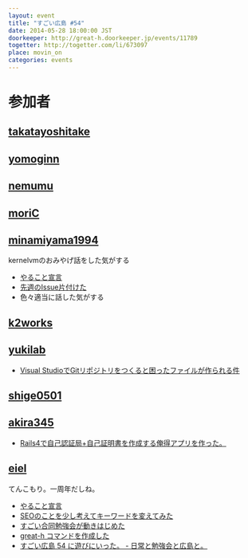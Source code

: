 ```yaml
---
layout: event
title: "すごい広島 #54"
date: 2014-05-28 18:00:00 JST
doorkeeper: http://great-h.doorkeeper.jp/events/11789
togetter: http://togetter.com/li/673097
place: movin_on
categories: events
---
```


# 参加者


## [takatayoshitake](http://twitter.com/takatayoshitake)


## [yomoginn](https://github.com/yomoginn)


## [nemumu](https://github.com/nemumu)


## [moriC](https://github.com/moriC)


## [minamiyama1994](https://github.com/minamiyama1994)

kernelvmのおみやげ話をした気がする

* [やること宣言](https://github.com/great-h/great-h.github.io/issues/950)
* [先週のIssue片付けた](https://github.com/great-h/great-h.github.io/pull/965)
* 色々適当に話した気がする

## [k2works](https://github.com/k2works)


## [yukilab](http://twitter.com/yukilab)

* [Visual StudioでGitリポジトリをつくると困ったファイルが作られる件](http://yukilab3.blog.fc2.com/blog-entry-29.html)


## [shige0501](https://github.com/shige0501)


## [akira345](https://github.com/akira345)

* [Rails4で自己認証局+自己証明書を作成する俺得アプリを作った。](http://akira-junkbox.blogspot.jp/2014/06/railsweb.html)


## [eiel](http://eiel.info/)

てんこもり。一周年だしね。

* [やること宣言](https://github.com/great-h/great-h.github.io/issues/954)
* [SEOのことを少し考えてキーワードを変えてみた](https://github.com/great-h/great-h.github.io/pull/961)
* [すごい合同勉強会が動きはじめた](https://github.com/LTDD/Sessions/wiki/%E3%81%99%E3%81%94%E3%81%84%E5%90%88%E5%90%8C%E5%8B%89%E5%BC%B7%E4%BC%9A)
* [great-h コマンドを作成した](https://github.com/great-h/great-h)
* [すごい広島 54 に遊びにいった。 - 日常と勉強会と広島と。](http://eielh-life.tumblr.com/post/87106852513/54)
